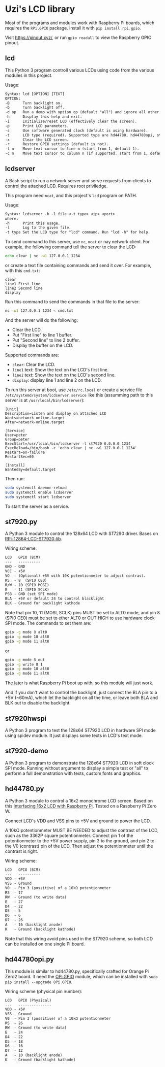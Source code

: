 # Uzi's LCD library

Most of the programs and modules work with Raspberry Pi boards, which requires the `RPi.GPIO` package. Install it with `pip install rpi.gpio`.

Visit https://pinout.xyz/, or run `gpio readall` to view the Raspberry GPIO pinout.

## lcd

This Python 3 program controll various LCDs using code from the various modules in this project. 

Usage:

```txt
Syntax: lcd [OPTION] [TEXT]
OPTION:
-B      Turn backlight on.
-b      Turn backlight off.
-d op   Run a demo with option op (default "all") and ignore all other options.
-h      Display this help and exit.
-i      Initialize/reset LCD (effectively clear the screen).
-p      Print LCD parameters.
-s      Use software generated clock (default is using hardware).
-t      LCD type (required). Supported type are hd44780, hd44780opi, st7920.
-x      Clear the LCD screen.
-r      Restore GPIO settings (default is not).
-l n    Move text cursor to line n (start from 1, default 1).
-c n    Move text cursor to column n (if supported, start from 1, default 1).
```

## lcdserver

A Bash script to run a network server and serve requests from clients to control the attached LCD. Requires root priviledge.

This program need `ncat`, and this project's `lcd` program on PATH.

Usage:

```txt
Syntax: lcdserver -h -l file <-t type> <ip> <port>
where:
-h      Print this usage.
-l      Log to the given file.
-t type Set the LCD type for "lcd" command. Run "lcd -h" for help.
```

To send command to this server, use `nc`, `ncat` or nay network client. For example, the following command tell the server to clear the LCD:

```sh
echo clear | nc -w1 127.0.0.1 1234
```

or create a text file containing commands and send it over. For example, with this `cmd.txt`:

```
clear
line1 First line
line2 Second line
display
```

Run this command to send the commands in that file to the server:

```sh
nc -w1 127.0.0.1 1234 < cmd.txt
```

And the server will do the following:

- Clear the LCD.
- Put "First line" to line 1 buffer.
- Put "Second line" to line 2 buffer.
- Display the buffer on the LCD.

Supported commands are:

- `clear`: Clear the LCD.
- `line1` text: Show the text on the LCD's first line.
- `line2` text: Show the text on the LCD's second line.
- `display`: display line 1 and line 2 on the LCD.

To run this server at boot, use `/etc/rc.local` or create a service file `/etc/systemd/system/lcdserver.service` like this (assumming path to this server is at `/usr/local/bin/lcdserver`):

```systemd
[Unit]
Description=Listen and display on attached LCD
Wants=network-online.target
After=network-online.target

[Service]
User=peter
Group=peter
ExecStart=/usr/local/bin/lcdserver -t st7920 0.0.0.0 1234
ExecReload=/bin/bash -c 'echo clear | nc -w1 127.0.0.1 1234'
Restart=on-failure
RestartSec=60

[Install]
WantedBy=default.target
```

Then run:

```sh
sudo systemctl daemon-reload
sudo systemctl enable lcdserver
sudo systemctl start lcdserver
```

To start the server as a service.

## st7920.py

A Python 3 module to control the 128x64 LCD with ST7290 driver. Bases on [RPi-12864-LCD-ST7920-lib](https://github.com/SrBrahma/RPi-12864-LCD-ST7920-lib).

Wiring scheme:

```txt
LCD   GPIO (BCM)
---   ----------
GND - GND
VCC - +5V
VO  - (Optional) +5V with 10K potentionmeter to adjust contrast.
RS  - 8  (SPI0 CE0)
R/W - 10 (SPI0 MOSI)
E   - 11 (SPI0 SCLK)
PSB - GND (set SPI mode)
BLA - +5V or default 24 to control blacklight
BLK - Ground for backlight kathode
```

Note that pin 10, 11 (MOSI, SCLK) pins MUST be set to ALT0 mode, and pin 8 (SPI0 CE0) must be set to ether ALT0 or OUT HIGH to use hardware clock SPI mode. The commands to set them are:

```sh
gpio -g mode 8 alt0
gpio -g mode 10 alt0
gpio -g mode 11 alt0
```

or

```sh
gpio -g mode 8 out
gpio -g write 8 1
gpio -g mode 10 alt0
gpio -g mode 11 alt0
```

The later is what Raspberry Pi boot up with, so this module will just work.

And if you don't want to control the backlight, just connect the BLA pin to a +5V (~60mA), which let the backlight on all the time, or leave both BLA and BLK out to disable the backlight.

## st7920hwspi

A Python 3 program to test the 128x64 ST7920 LCD in hardware SPI mode using spidev module. It just displays some texts in LCD's text mode.

## st7920-demo

A Python 3 program to demonstrate the 128x64 ST7920 LCD in soft clock SPI mode. Running without argument to display a simple test or "all" to perform a full demonstration with texts, custom fonts and graphics.

## hd44780.py

A Python 3 module to control a 16x2 monochrome LCD screen. Based on this [Interfacing 16x2 LCD with Raspberry Pi](https://www.electronicshub.org/interfacing-16x2-lcd-with-raspberry-pi/). Tested on a Raspberry Pi Zero W.

Connect LCD's VDD and VSS pins to +5V and ground to power the LCD.

A 10kΩ potentionmeter MUST BE NEEDED to adjust the contrast of the LCD, such as the 3362P square potentionmeter. Connect pin 1 of the potentionmeter to the +5V power supply, pin 3 to the ground, and pin 2 to the V0 (contrast) pin of the LCD. Then adjust the potentionmeter until the contrast is right.

Wiring scheme:

```txt
LCD   GPIO (BCM)
---   ----------
VDD - +5V
VSS - Ground
V0  - Pin 3 (possitive) of a 10kΩ potentionmeter 
RS  - 17
RW  - Ground (to write data)
E   - 27
D4  - 22
D5  - 5
D6  - 6
D7  - 26
A   - 16 (backlight anode) 
K   - Ground (backlight kathode)
```

Note that this wiring avoid pins used in the ST7920 scheme, so both LCD can be
installed on one single Pi board.

## hd44780opi.py

This module is similar to hd44780.py, specifically crafted for Orange Pi Zero2 board. It need the [OPi.GPIO](https://opi-gpio.readthedocs.io/en/latest/) module, which can be installed with `sudo pip install --upgrade OPi.GPIO`.

Wiring scheme (physical pin number):

```txt
LCD   GPIO (Physical)
---   ---------------
VDD - +5V
VSS - Ground
V0  - Pin 3 (possitive) of a 10kΩ potentionmeter 
RS  - 26
RW  - Ground (to write data)
E   - 24
D4  - 22
D5  - 18
D6  - 16
D7  - 12
A   - 10 (backlight anode) 
K   - Ground (backlight kathode)
```
